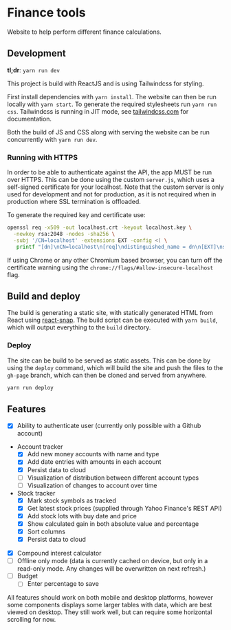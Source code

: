 # Finance tools

Website to help perform different finance calculations.

## Development

**tl;dr**: `yarn run dev`

This project is build with ReactJS and is using Tailwindcss for styling.

First install dependencies with `yarn install`.
The website can then be run locally with `yarn start`.
To generate the required stylesheets run `yarn run css`.
Tailwindcss is running in JIT mode, see [tailwindcss.com](https://tailwindcss.com/) for documentation.

Both the build of JS and CSS along with serving the website can be run concurrently with `yarn run dev`.

### Running with HTTPS

In order to be able to authenticate against the API, the app MUST be run over HTTPS.
This can be done using the custom `server.js`, which uses a self-signed certificate for your localhost.
Note that the custom server is only used for development and not for production, as it is not required when in production where SSL termination is offloaded.

To generate the required key and certificate use:

```sh
openssl req -x509 -out localhost.crt -keyout localhost.key \
  -newkey rsa:2048 -nodes -sha256 \
  -subj '/CN=localhost' -extensions EXT -config <( \
   printf "[dn]\nCN=localhost\n[req]\ndistinguished_name = dn\n[EXT]\nsubjectAltName=DNS:localhost\nkeyUsage=digitalSignature\nextendedKeyUsage=serverAuth")
```

If using Chrome or any other Chromium based browser, you can turn off the certificate warning using the `chrome://flags/#allow-insecure-localhost` flag.

## Build and deploy

The build is generating a static site, with statically generated HTML from React using [react-snap](https://www.npmjs.com/package/react-snap).
The build script can be executed with `yarn build`, which will output everything to the `build` directory.

### Deploy

The site can be build to be served as static assets.
This can be done by using the `deploy` command, which will build the site and push the files to the `gh-page` branch, which can then be cloned and served from anywhere.

```sh
yarn run deploy
```

## Features

- [x] Ability to authenticate user (currently only possible with a Github account)
- Account tracker
  - [x] Add new money accounts with name and type
  - [x] Add date entries with amounts in each account
  - [x] Persist data to cloud
  - [ ] Visualization of distribution between different account types
  - [ ] Visualization of changes to account over time
- Stock tracker
  - [x] Mark stock symbols as tracked
  - [x] Get latest stock prices (supplied through Yahoo Finance's REST API)
  - [x] Add stock lots with buy date and price
  - [x] Show calculated gain in both absolute value and percentage
  - [x] Sort columns
  - [x] Persist data to cloud
- [x] Compound interest calculator
- [ ] Offline only mode (data is currently cached on device, but only in a read-only mode. Any changes will be overwritten on next refresh.)
- [ ] Budget
  - [ ] Enter percentage to save

All features should work on both mobile and desktop platforms, however some components displays some larger tables with data, which are best viewed on desktop.
They still work well, but can require some horizontal scrolling for now.
